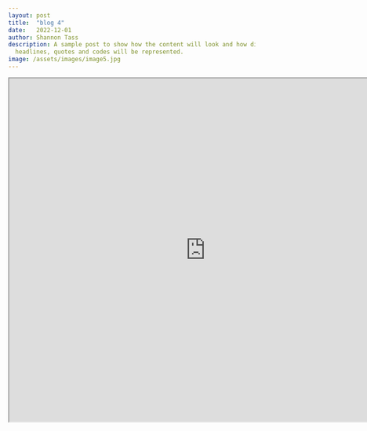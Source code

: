 ```yaml
---
layout: post
title:  "blog 4"
date:   2022-12-01
author: Shannon Tass
description: A sample post to show how the content will look and how different
  headlines, quotes and codes will be represented.
image: /assets/images/image5.jpg
---
```


<iframe src="http://127.0.0.1:8050" width=800 height=700>
